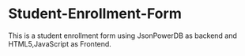 # Student-Enrollment-Form
This is a student enrollment form using JsonPowerDB as backend and HTML5,JavaScript as Frontend.
